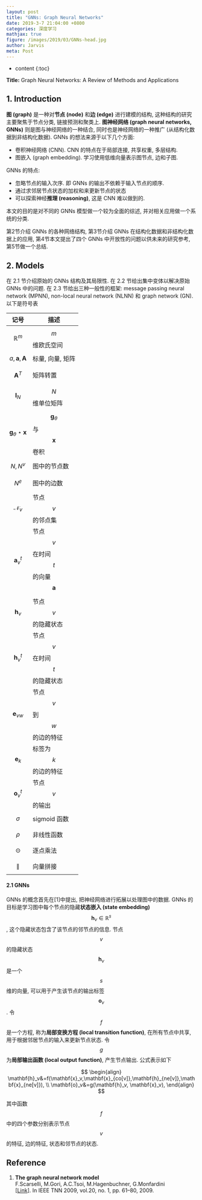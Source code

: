 ```yaml
---
layout: post
title: "GNNs: Graph Neural Networks"
date: 2019-3-7 21:04:00 +0800
categories: 深度学习
mathjax: true
figure: /images/2019/03/GNNs-head.jpg
author: Jarvis
meta: Post
---
```


* content
{:toc}




**Title:** Graph Neural Networks: A Review of Methods and Applications

## 1. Introduction

**图 (graph)** 是一种对**节点 (node)** 和**边 (edge)** 进行建模的结构, 这种结构的研究主要聚焦于节点分类, 链接预测和聚类上. **图神经网络 (graph neural networks, GNNs)** 则是图与神经网络的一种结合, 同时也是神经网络的一种推广 (从结构化数据到非结构化数据). GNNs 的想法来源于以下几个方面:

- 卷积神经网络 (CNN). CNN 的特点在于局部连接, 共享权重, 多层结构. 
- 图嵌入 (graph embedding). 学习使用低维向量表示图节点, 边和子图.

GNNs 的特点: 

* 忽略节点的输入次序. 即 GNNs 的输出不依赖于输入节点的顺序.
* 通过求邻居节点状态的加权和来更新节点的状态
* 可以探索神经**推理 (reasoning)**, 这是 CNN 难以做到的.

本文的目的是对不同的 GNNs 模型做一个较为全面的综述, 并对相关应用做一个系统的分类. 

第2节介绍 GNNs 的各种网络结构, 第3节介绍 GNNs 在结构化数据和非结构化数据上的应用, 第4节本文提出了四个 GNNs 中开放性的问题以供未来的研究参考, 第5节做一个总结.

## 2. Models

在 2.1 节介绍原始的 GNNs 结构及其局限性. 在 2.2 节给出集中变体以解决原始 GNNs 中的问题. 在 2.3 节给出三种一般性的框架: message passing neural network (MPNN), non-local neural network (NLNN) 和 graph network (GN). 以下是符号表

| 记号                   | 描述                             |
| ---------------------- | -------------------------------- |
| $$ \mathbb{R}^m $$         | $$ m $$ 维欧氏空间                   |
| $$ a, \mathbf{a}, \mathbf{A} $$          | 标量, 向量, 矩阵                 |
| $$ \mathbf{A}^T $$                | 矩阵转置                         |
| $$ \mathbf{I}_N $$                | $$ N $$ 维单位矩阵                   |
| $$ \mathbf{g}_{\theta}\star\mathbf{x} $$ | $$ \mathbf{g}_{\theta} $$ 与 $$ \mathbf{x} $$ 卷积     |
| $$ N, N^v $$               | 图中的节点数                     |
| $$ N^e $$                  | 图中的边数                       |
| $$ \mathcal{N}_v $$        | 节点 $$ v $$ 的邻点集                |
| $$ \mathbf{a}_v^t $$              | 节点 $$ v $$ 在时间 $$ t $$ 的向量 $$ \mathbf{a} $$ |
| $$ \mathbf{h}_v $$                | 节点 $$ v $$ 的隐藏状态              |
| $$ \mathbf{h}_v^t $$              | 节点 $$ v $$ 在时间 $$ t $$ 的隐藏状态   |
| $$ \mathbf{e}_{vw} $$             | 节点 $$ v $$ 到 $$ w $$ 的边的特征       |
| $$ \mathbf{e}_k $$                | 标签为 $$ k $$ 的边的特征            |
| $$ \mathbf{o}_v^t $$              | 节点 $$ v $$ 的输出                  |
| $$ \sigma $$               | sigmoid 函数                     |
| $$ \rho $$                 | 非线性函数                       |
| $$ \odot $$                | 逐点乘法                         |
| $$ \parallel $$            | 向量拼接                         |

#### 2.1 GNNs

GNNs 的概念首先在[1]中提出, 把神经网络进行拓展以处理图中的数据. GNNs 的目标是学习图中每个节点的隐藏**状态嵌入 (state embedding)** $$ \mathbf{h}_v\in\mathbb{R}^s  $$ ,  这个隐藏状态包含了该节点的邻节点的信息. 节点 $$ v $$ 的隐藏状态 $$ \mathbf{h}_v $$ 是一个 $$ s $$ 维的向量, 可以用于产生该节点的输出标签 $$ \mathbf{o}_v $$. 令 $$ f $$ 是一个方程, 称为**局部变换方程 (local transition function)**, 在所有节点中共享, 用于根据邻居节点的输入来更新节点状态. 令 $$ g $$ 为**局部输出函数 (local output function)**, 产生节点输出. 公式表示如下

$$
\begin{align}
\mathbf{h}_v&=f(\mathbf{x}_v,\mathbf{x}_{co[v]},\mathbf{h}_{ne[v]},\mathbf{x}_{ne[v]}), \\
\mathbf{o}_v&=g(\mathbf{h}_v, \mathbf{x}_v),
\end{align}
$$

其中函数 $$ f $$ 中的四个参数分别表示节点 $$ v $$ 的特征, 边的特征, 状态和邻节点的状态. 



## Reference

1. **The graph neural network model**<br />
   F.Scarselli, M.Gori, A.C.Tsoi, M.Hagenbuchner, G.Monfardini<br />
   [[Link]](https://ieeexplore.ieee.org/abstract/document/4700287/). In IEEE TNN 2009, vol.20, no. 1, pp. 61–80, 2009.

